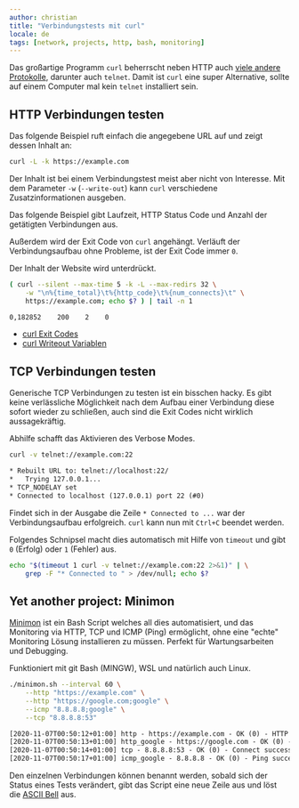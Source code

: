 ```yaml
---
author: christian
title: "Verbindungstests mit curl"
locale: de
tags: [network, projects, http, bash, monitoring]
---
```


Das großartige Programm `curl` beherrscht neben HTTP auch
[viele andere Protokolle][protos], darunter auch `telnet`.
Damit ist `curl` eine super Alternative, sollte auf einem
Computer mal kein `telnet` installiert sein.

[protos]: https://ec.haxx.se/protocols/protocols-curl
[exit]: https://ec.haxx.se/usingcurl/usingcurl-returns
[writeout]: https://ec.haxx.se/usingcurl/usingcurl-verbose/usingcurl-writeout
[minimon]: https://github.com/perryflynn/minimon
[bell]: https://en.wikipedia.org/wiki/Bell_character

## HTTP Verbindungen testen

Das folgende Beispiel ruft einfach die angegebene URL auf
und zeigt dessen Inhalt an:

```sh
curl -L -k https://example.com
```

Der Inhalt ist bei einem Verbindungstest meist aber
nicht von Interesse. Mit dem Parameter `-w` (`--write-out`)
kann `curl` verschiedene Zusatzinformationen ausgeben.

Das folgende Beispiel gibt Laufzeit, HTTP Status Code und Anzahl
der getätigten Verbindungen aus.

Außerdem wird der Exit Code von `curl` angehängt. Verläuft der
Verbindungsaufbau ohne Probleme, ist der Exit Code immer `0`.

Der Inhalt der Website wird unterdrückt.

```sh
( curl --silent --max-time 5 -k -L --max-redirs 32 \
    -w "\n%{time_total}\t%{http_code}\t%{num_connects}\t" \
    https://example.com; echo $? ) | tail -n 1
```

```txt
0,182852    200    2    0
```

- [curl Exit Codes][exit]
- [curl Writeout Variablen][writeout]

## TCP Verbindungen testen

Generische TCP Verbindungen zu testen ist ein bisschen hacky. Es gibt
keine verlässliche Möglichkeit nach dem Aufbau einer Verbindung diese
sofort wieder zu schließen, auch sind die Exit Codes nicht wirklich
aussagekräftig.

Abhilfe schafft das Aktivieren des Verbose Modes.

```sh
curl -v telnet://example.com:22
```

```txt
* Rebuilt URL to: telnet://localhost:22/
*   Trying 127.0.0.1...
* TCP_NODELAY set
* Connected to localhost (127.0.0.1) port 22 (#0)
```

Findet sich in der Ausgabe die Zeile `* Connected to ...` war der
Verbindungsaufbau erfolgreich. `curl` kann nun mit `Ctrl+C` beendet
werden.

Folgendes Schnipsel macht dies automatisch mit Hilfe von `timeout`
und gibt `0` (Erfolg) oder `1` (Fehler) aus.

```sh
echo "$(timeout 1 curl -v telnet://example.com:22 2>&1)" | \
    grep -F "* Connected to " > /dev/null; echo $?
```

## Yet another project: Minimon

[Minimon][minimon] ist ein Bash Script welches all dies automatisiert,
und das Monitoring via HTTP, TCP und ICMP (Ping) ermöglicht, ohne eine
"echte" Monitoring Lösung installieren zu müssen. Perfekt für Wartungsarbeiten
und Debugging.

Funktioniert mit git Bash (MINGW), WSL und natürlich auch Linux.

```sh
./minimon.sh --interval 60 \
    --http "https://example.com" \
    --http "https://google.com;google" \
    --icmp "8.8.8.8;google" \
    --tcp "8.8.8.8:53"
```

```txt
[2020-11-07T00:50:12+01:00] http - https://example.com - OK (0) - HTTP 200
[2020-11-07T00:50:13+01:00] http_google - https://google.com - OK (0) - HTTP 200
[2020-11-07T00:50:14+01:00] tcp - 8.8.8.8:53 - OK (0) - Connect successful
[2020-11-07T00:50:17+01:00] icmp_google - 8.8.8.8 - OK (0) - Ping succeeded (0% loss)
```

Den einzelnen Verbindungen können benannt werden, sobald sich
der Status eines Tests verändert, gibt das Script eine neue Zeile aus
und löst die [ASCII Bell][bell] aus.

